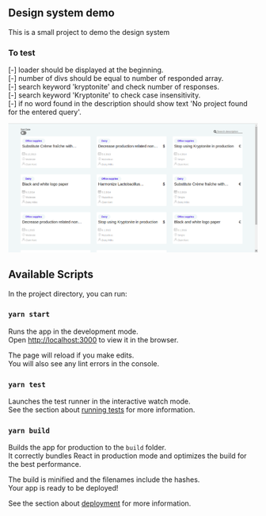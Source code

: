 ## Design system demo
This is a small project to demo the design system 

### To test

 [-] loader should be displayed at the beginning.  
 [-] number of divs should be equal to number of responded array.  
 [-] search keyword 'kryptonite' and check number of responses.  
 [-] search keyword 'Kryptonite' to check case insensitivity.  
 [-] if no word found in the description should show text 'No project found for the entered query'.  

 ![Screenshot](screenshot-main.png?raw=true "screenshot")

## Available Scripts

In the project directory, you can run:

### `yarn start`

Runs the app in the development mode.<br />
Open [http://localhost:3000](http://localhost:3000) to view it in the browser.

The page will reload if you make edits.<br />
You will also see any lint errors in the console.

### `yarn test`

Launches the test runner in the interactive watch mode.<br />
See the section about [running tests](https://facebook.github.io/create-react-app/docs/running-tests) for more information.

### `yarn build`

Builds the app for production to the `build` folder.<br />
It correctly bundles React in production mode and optimizes the build for the best performance.

The build is minified and the filenames include the hashes.<br />
Your app is ready to be deployed!

See the section about [deployment](https://facebook.github.io/create-react-app/docs/deployment) for more information.
